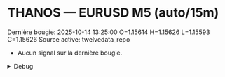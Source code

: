 # THANOS — EURUSD M5 (auto/15m)
Dernière bougie: 2025-10-14 13:25:00  O=1.15614  H=1.15626  L=1.15593  C=1.15626
Source active: twelvedata_repo

- Aucun signal sur la dernière bougie.

<details><summary>Debug</summary>

- TD_API_KEY manquant.

</details>